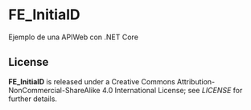 # FE_InitialD
Ejemplo de una APIWeb con .NET Core  
## License
**FE_InitialD** is released under a Creative Commons Attribution-NonCommercial-ShareAlike 4.0 International License; see _LICENSE_ for further details.

